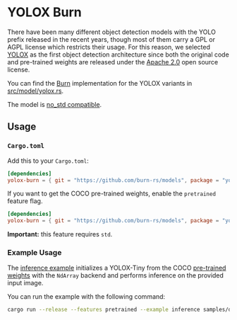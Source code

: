 # YOLOX Burn

There have been many different object detection models with the YOLO prefix released in the recent
years, though most of them carry a GPL or AGPL license which restricts their usage. For this reason,
we selected [YOLOX](https://arxiv.org/abs/2107.08430) as the first object detection architecture
since both the original code and pre-trained weights are released under the
[Apache 2.0](https://github.com/Megvii-BaseDetection/YOLOX/blob/main/LICENSE) open source license.

You can find the [Burn](https://github.com/tracel-ai/burn) implementation for the YOLOX variants in
[src/model/yolox.rs](src/model/yolox.rs).

The model is [no_std compatible](https://docs.rust-embedded.org/book/intro/no-std.html).

## Usage

### `Cargo.toml`

Add this to your `Cargo.toml`:

```toml
[dependencies]
yolox-burn = { git = "https://github.com/burn-rs/models", package = "yolox-burn", default-features = false }
```

If you want to get the COCO pre-trained weights, enable the `pretrained` feature flag.

```toml
[dependencies]
yolox-burn = { git = "https://github.com/burn-rs/models", package = "yolox-burn", features = ["pretrained"] }
```

**Important:** this feature requires `std`.

### Example Usage

The [inference example](examples/inference.rs) initializes a YOLOX-Tiny from the COCO
[pre-trained weights](https://github.com/Megvii-BaseDetection/YOLOX?tab=readme-ov-file#standard-models)
with the `NdArray` backend and performs inference on the provided input image.

You can run the example with the following command:

```sh
cargo run --release --features pretrained --example inference samples/dog.jpg
```
